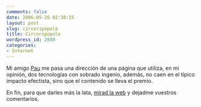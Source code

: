 ```yaml
---
comments: false
date: 2006-05-26 02:38:15
layout: post
slug: circoripopolo
title: Circoripopolo
wordpress_id: 2849
categories:
- Internet
---
```


Mi amigo [Pau](http://pof.eslack.org) me pasa una dirección de una página que utiliza, en mi opinión, dos tecnologías con sobrado ingenio, además, no caen en el típico impacto efectista, sino que el contenido se lleva el premio.





En fin, para que darles más la lata, [mirad la web](http://www.circoripopolo.be/comicduo/) y dejadme vuestros comentarios.
